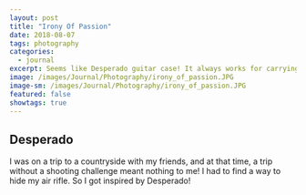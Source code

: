 ```yaml
---
layout: post
title: "Irony Of Passion"
date: 2018-08-07
tags: photography
categories:
  - journal
excerpt: Seems like Desperado guitar case! It always works for carrying around an air rifle.
image: /images/Journal/Photography/irony_of_passion.JPG
image-sm: /images/Journal/Photography/irony_of_passion.JPG
featured: false
showtags: true
---
```


## Desperado

I was on a trip to a countryside with my friends, and at that time, a trip without a shooting challenge meant nothing to me! I had to find a way to hide my air rifle. So I got inspired by Desperado!